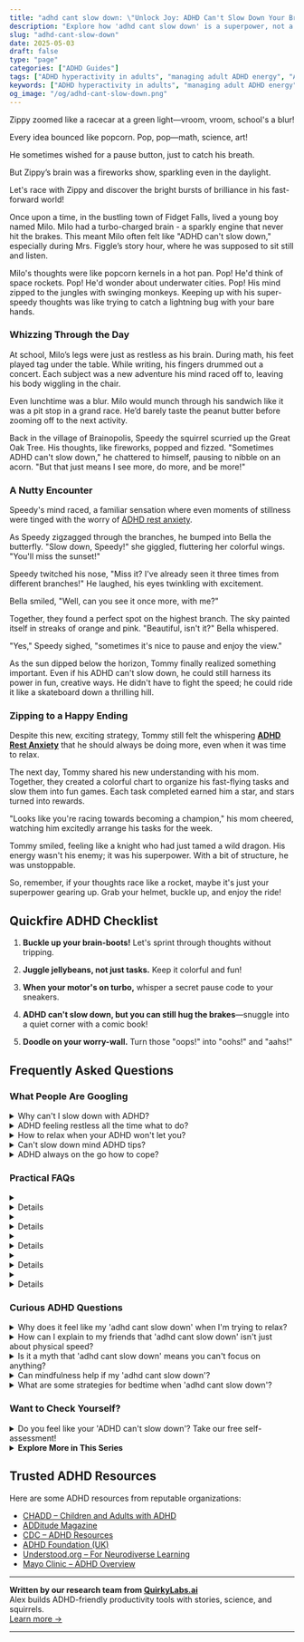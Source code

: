 ```yaml
---
title: "adhd cant slow down: \"Unlock Joy: ADHD Can't Slow Down Your Brilliant Mind!\""
description: "Explore how 'adhd cant slow down' is a superpower, not a setback! Dive into our blog for cozy, playful insights that make you feel seen and celebrated."
slug: "adhd-cant-slow-down"
date: 2025-05-03
draft: false
type: "page"
categories: ["ADHD Guides"]
tags: ["ADHD hyperactivity in adults", "managing adult ADHD energy", "ADHD creativity and productivity", "ADHD and restlessness coping strategies", "embracing ADHD strengths", "ADHD playful coping techniques", "adult ADHD validation tips"]
keywords: ["ADHD hyperactivity in adults", "managing adult ADHD energy", "ADHD creativity and productivity", "ADHD and restlessness coping strategies", "embracing ADHD strengths", "ADHD playful coping techniques", "adult ADHD validation tips"]
og_image: "/og/adhd-cant-slow-down.png"
---
```


Zippy zoomed like a racecar at a green light—vroom, vroom, school's a blur!

Every idea bounced like popcorn. Pop, pop—math, science, art!

He sometimes wished for a pause button, just to catch his breath.

But Zippy’s brain was a fireworks show, sparkling even in the daylight.

Let's race with Zippy and discover the bright bursts of brilliance in his fast-forward world!

Once upon a time, in the bustling town of Fidget Falls, lived a young boy named Milo. Milo had a turbo-charged brain - a sparkly engine that never hit the brakes. This meant Milo often felt like "ADHD can't slow down," especially during Mrs. Figgle’s story hour, where he was supposed to sit still and listen.

Milo's thoughts were like popcorn kernels in a hot pan. Pop! He'd think of space rockets. Pop! He'd wonder about underwater cities. Pop! His mind zipped to the jungles with swinging monkeys. Keeping up with his super-speedy thoughts was like trying to catch a lightning bug with your bare hands.

### Whizzing Through the Day

At school, Milo’s legs were just as restless as his brain. During math, his feet played tag under the table. While writing, his fingers drummed out a concert. Each subject was a new adventure his mind raced off to, leaving his body wiggling in the chair.

Even lunchtime was a blur. Milo would munch through his sandwich like it was a pit stop in a grand race. He’d barely taste the peanut butter before zooming off to the next activity.

Back in the village of Brainopolis, Speedy the squirrel scurried up the Great Oak Tree. His thoughts, like fireworks, popped and fizzed. "Sometimes ADHD can't slow down," he chattered to himself, pausing to nibble on an acorn. "But that just means I see more, do more, and be more!"

### A Nutty Encounter

Speedy's mind raced, a familiar sensation where even moments of stillness were tinged with the worry of [ADHD rest anxiety](/pages/adhd-rest-anxiety/).

As Speedy zigzagged through the branches, he bumped into Bella the butterfly. "Slow down, Speedy!" she giggled, fluttering her colorful wings. "You'll miss the sunset!"

Speedy twitched his nose, "Miss it? I've already seen it three times from different branches!" He laughed, his eyes twinkling with excitement.

Bella smiled, "Well, can you see it once more, with me?" 

Together, they found a perfect spot on the highest branch. The sky painted itself in streaks of orange and pink. "Beautiful, isn't it?" Bella whispered.

"Yes," Speedy sighed, "sometimes it's nice to pause and enjoy the view."

As the sun dipped below the horizon, Tommy finally realized something important. Even if his ADHD can't slow down, he could still harness its power in fun, creative ways. He didn't have to fight the speed; he could ride it like a skateboard down a thrilling hill.

### Zipping to a Happy Ending

Despite this new, exciting strategy, Tommy still felt the whispering **[ADHD Rest Anxiety](/pages/adhd-rest-anxiety/)** that he should always be doing more, even when it was time to relax.

The next day, Tommy shared his new understanding with his mom. Together, they created a colorful chart to organize his fast-flying tasks and slow them into fun games. Each task completed earned him a star, and stars turned into rewards.

"Looks like you're racing towards becoming a champion," his mom cheered, watching him excitedly arrange his tasks for the week.

Tommy smiled, feeling like a knight who had just tamed a wild dragon. His energy wasn't his enemy; it was his superpower. With a bit of structure, he was unstoppable.

So, remember, if your thoughts race like a rocket, maybe it's just your superpower gearing up. Grab your helmet, buckle up, and enjoy the ride!

## Quickfire ADHD Checklist

1. **Buckle up your brain-boots!** Let's sprint through thoughts without tripping.

2. **Juggle jellybeans, not just tasks.** Keep it colorful and fun!

3. **When your motor's on turbo,** whisper a secret pause code to your sneakers.

4. **ADHD can't slow down, but you can still hug the brakes**—snuggle into a quiet corner with a comic book!

5. **Doodle on your worry-wall.** Turn those "oops!" into "oohs!" and "aahs!"

## Frequently Asked Questions



### What People Are Googling

<details><summary>Why can't I slow down with ADHD?</summary><p>It’s completely understandable to feel like you’re always on fast-forward when you have ADHD. Your brain is often buzzing with activity, making it tricky to slow down due to its unique wiring for arousal and attention regulation. This can make you feel perpetually in motion, both mentally and physically. Remember, it’s okay to acknowledge this part of how your brain works, and there are strategies that can help manage this feeling, like mindfulness techniques or structured breaks, which can help you pace your energy throughout the day.</p></details>
<details><summary>ADHD feeling restless all the time what to do?</summary><p>Feeling restless is a common experience when you have ADHD, and it's completely understandable that it can be a bit challenging to manage. A cozy approach might be to incorporate small, enjoyable activities that gently engage your attention, like doodling, knitting, or even playing with stress balls. Also, regular physical activity, tailored to what you enjoy—be it yoga, walking, or dance—can significantly help in reducing restlessness. Lastly, creating a soothing environment with elements like soft lighting, calming music, or pleasant scents can also make a big difference in how you feel. Remember, finding what uniquely works for you is a nurturing step towards comfort and focus.</p></details>
<details><summary>How to relax when your ADHD won't let you?</summary><p>Relaxing with ADHD can sometimes feel like trying to tame a whirlwind inside your brain, can't it? A cozy approach to consider is engaging in activities that gently capture your attention without overwhelming you. This could be something soothing like doodling, knitting, or even listening to a podcast or soft music. These activities can provide just enough engagement for your active mind while allowing you to unwind and relax at your own pace.</p></details>
<details><summary>Can't slow down mind ADHD tips?</summary><p>Absolutely, having a fast-moving mind is a common experience with ADHD, and it can definitely be managed with some cozy strategies! One gentle method is to engage in mindfulness or meditation practices, which can help soothe the mind and make it easier to focus. Another tip is to jot down your thoughts in a journal or on sticky notes; this can help clear your mind by getting ideas out of your head and onto paper. Lastly, setting a routine with regular short breaks can also help in managing that speedy brain of yours—think of these breaks as cozy little pauses to help you reset and recharge!</p></details>
<details><summary>ADHD always on the go how to cope?</summary><p>Ah, that feeling of always being on the go with ADHD can certainly be both a superpower and a bit overwhelming at times, can't it? A good strategy to cope is to establish some small, manageable routines that anchor your day. This could be something like a morning meditation, a midday walk, or an evening journaling session. Integrating these little pauses helps create moments of calm and can significantly aid in managing that constant feeling of movement. Remember, it's about finding balance that works uniquely for you!</p></details>



### Practical FAQs

<details><summary><details>What does it mean when someone with ADHD can't slow down?<p>When someone with ADHD can't slow down, it typically refers to their mental and physical restlessness. They may experience continuous thoughts, an inability to sit still, and a persistent feeling of being driven by a motor. This symptom can make it difficult for them to relax or engage in activities that require sustained attention and calm.</p></details></summary><p>When someone with ADHD feels like they can't slow down, it's like their mind and body are in constant motion, buzzing like a busy bee. This often means they're dealing with a whirlwind of thoughts and a compelling urge to move around. This can make chill-out times or focused tasks really tough, as calming the mental and physical hustle isn't as straightforward for them. Remember, it's a common part of ADHD, and finding strategies that work for them, like short breaks or movement-based activities, can really help manage this feeling.</p></details>
<details><summary><details>How can someone manage if their ADHD can't slow down?<p>Managing when ADHD can't slow down involves several strategies such as engaging in regular physical exercise, practicing mindfulness or meditation, and possibly using medication prescribed by a healthcare professional. Structured routines and breaking tasks into smaller, manageable parts can also help in controlling the pace of daily activities.</p></details></summary><p>When your ADHD feels like it's on fast-forward, it can be really overwhelming, I know. Incorporating regular physical activities into your day can be super helpful, as it helps burn off that extra energy and can increase focus. Mindfulness or meditation might also be a cozy retreat for your mind, allowing you to slow down and catch your breath. And remember, there's no shame in reaching out for professional help, including medication, if things are feeling too much. You're doing great by looking for strategies; keep exploring what works best for you!</p></details>
<details><summary><details>Are there specific treatments for when ADHD can't slow down?<p>Yes, there are specific treatments for when ADHD can't slow down, which include stimulant and non-stimulant medication, cognitive-behavioral therapy, and lifestyle changes like increased physical activity and sleep regulation. It's essential to consult with a healthcare provider to find the most effective treatment plan.</p></details></summary><p>Absolutely, there are tailored approaches to help when your ADHD feels like it's stuck in the fast lane. Medications, both stimulant and non-stimulant, can be really effective in helping to regulate your pace. Besides medication, therapies like cognitive-behavioral therapy can equip you with strategies to manage those speedy thoughts. Also, never underestimate the power of some good physical activity and a cozy, consistent bedtime routine to help soothe and settle your busy brain. Always chat with a healthcare provider to figure out the best blend of treatments for you!</p></details>
<details><summary><details>What are the implications for adults when their ADHD can't slow down?<p>For adults, when ADHD can't slow down, it can lead to challenges in managing time, maintaining relationships, and achieving career goals. It might result in feelings of frustration, burnout, or anxiety. Professional help and support groups can be beneficial in navigating these challenges.</p></details></summary><p>When ADHD feels like it’s always in the fast lane, it can really make day-to-day life for adults a bit tricky. Managing time, keeping up with relationships, and reaching professional milestones might feel like juggling while running a marathon! It’s completely understandable to feel overwhelmed, and sometimes even a bit anxious or burnt out. Remember, seeking support through therapy or ADHD support groups can be incredibly comforting and helpful. You're not alone in this, and finding the right strategies and support can make a big difference.</p></details>
<details><summary><details>Can dietary changes help if someone with ADHD can't slow down?<p>While dietary changes alone might not cure ADHD symptoms such as the inability to slow down, some people find that a balanced diet with fewer sugar and caffeine can help moderate their energy levels. It's important to consult with a nutritionist or healthcare provider to tailor a diet that suits individual needs.</p></details></summary><p>Absolutely, dietary tweaks can indeed play a role in managing ADHD symptoms, including that feeling of being constantly on the go. Reducing sugar and caffeine is a great start, as these can exacerbate hyperactivity and disrupt sleep patterns. It's always wise to chat with a nutritionist or healthcare provider who understands ADHD to create a diet plan that fits your unique needs. They can help ensure you're getting a balanced intake of nutrients which can support overall brain health and energy regulation. Cozy up with a good meal plan, and you might notice some positive changes!</p></details>



### Curious ADHD Questions

<details><summary>Why does it feel like my 'adhd cant slow down' when I'm trying to relax?</summary><p>It's completely normal to feel like your ADHD won't hit the brakes, even when you're trying to relax! Your brain is always on the go, buzzing with thoughts and ideas, which can make winding down a bit of a challenge. It's like your mind has its own motor that keeps revving. To help, try creating a calming routine or using tools like guided meditations or gentle music to cue your brain that it's time to slow down. Remember, finding what uniquely soothes you can turn relaxation into a more achievable state.</p></details>
<details><summary>How can I explain to my friends that 'adhd cant slow down' isn't just about physical speed?</summary><p>Absolutely, that's a really important point to get across! You can explain to your friends that when we say 'ADHD can't slow down,' it's not just about moving quickly or being physically restless. It's often more about how your brain operates — like having a mental browser with dozens of tabs open all at once, making it tough to focus or stay on a single task. You could share that it feels like your thoughts are constantly racing, which can be exhausting and overwhelming, not just physically zippy!</p></details>
<details><summary>Is it a myth that 'adhd cant slow down' means you can't focus on anything?</summary><p>Absolutely, it's a myth that having ADHD means you can't focus on anything! In reality, folks with ADHD often experience what's known as hyperfocus, where they can become deeply engrossed in activities that are especially interesting or stimulating to them. This means that while it might be challenging to regulate attention at times, when the interest is sparked, the focus can be quite intense and sustained. It’s all about finding what captivates you, and harnessing that spark in a way that works for you.</p></details>
<details><summary>Can mindfulness help if my 'adhd cant slow down'?</summary><p>Absolutely, mindfulness can be a wonderful tool for managing that non-stop feeling ADHD often brings. It helps by gently guiding your attention back to the present, which can reduce feelings of overwhelm and hyperactivity. Practicing mindfulness might feel a bit challenging at first, especially when your mind wants to race off in a million directions. But with regular practice, it can become a cozy, calming haven in your daily routine, helping you feel more centered and in control.</p></details>
<details><summary>What are some strategies for bedtime when 'adhd cant slow down'?</summary><p>When your ADHD makes it tough to wind down at bedtime, consider creating a soothing pre-sleep routine to signal to your brain that it's time to rest. This might include activities like reading a calm book, listening to gentle music, or doing some light stretching. It’s also helpful to keep your bedroom cool, dark, and tech-free to make the environment conducive to sleep. Remember, finding the right routine might take some experimenting, so be patient and kind to yourself as you discover what works best for you.</p></details>



### Want to Check Yourself?

<details><summary>Do you feel like your 'ADHD can't slow down'? Take our free self-assessment!</summary><p>Absolutely, feeling like you just can't slow down is a common experience for many with ADHD. It's like your mind is a browser with a hundred tabs open all at once! Taking our free self-assessment can be a great first step towards understanding your unique experiences and finding strategies to manage that constant buzz. Why not give it a try? It's quick, easy, and could be the beginning of a smoother journey ahead.</p></details>

<script type="application/ld+json">
{
  "@context": "https://schema.org",
  "@type": "FAQPage",
  "mainEntity": [
    {
      "@type": "Question",
      "name": "Why can't I slow down with ADHD?",
      "acceptedAnswer": {
        "@type": "Answer",
        "text": "It\u2019s completely understandable to feel like you\u2019re always on fast-forward when you have ADHD. Your brain is often buzzing with activity, making it tricky to slow down due to its unique wiring for arousal and attention regulation. This can make you feel perpetually in motion, both mentally and physically. Remember, it\u2019s okay to acknowledge this part of how your brain works, and there are strategies that can help manage this feeling, like mindfulness techniques or structured breaks, which can help you pace your energy throughout the day."
      }
    },
    {
      "@type": "Question",
      "name": "ADHD feeling restless all the time what to do?",
      "acceptedAnswer": {
        "@type": "Answer",
        "text": "Feeling restless is a common experience when you have ADHD, and it's completely understandable that it can be a bit challenging to manage. A cozy approach might be to incorporate small, enjoyable activities that gently engage your attention, like doodling, knitting, or even playing with stress balls. Also, regular physical activity, tailored to what you enjoy\u2014be it yoga, walking, or dance\u2014can significantly help in reducing restlessness. Lastly, creating a soothing environment with elements like soft lighting, calming music, or pleasant scents can also make a big difference in how you feel. Remember, finding what uniquely works for you is a nurturing step towards comfort and focus."
      }
    },
    {
      "@type": "Question",
      "name": "How to relax when your ADHD won't let you?",
      "acceptedAnswer": {
        "@type": "Answer",
        "text": "Relaxing with ADHD can sometimes feel like trying to tame a whirlwind inside your brain, can't it? A cozy approach to consider is engaging in activities that gently capture your attention without overwhelming you. This could be something soothing like doodling, knitting, or even listening to a podcast or soft music. These activities can provide just enough engagement for your active mind while allowing you to unwind and relax at your own pace."
      }
    },
    {
      "@type": "Question",
      "name": "Can't slow down mind ADHD tips?",
      "acceptedAnswer": {
        "@type": "Answer",
        "text": "Absolutely, having a fast-moving mind is a common experience with ADHD, and it can definitely be managed with some cozy strategies! One gentle method is to engage in mindfulness or meditation practices, which can help soothe the mind and make it easier to focus. Another tip is to jot down your thoughts in a journal or on sticky notes; this can help clear your mind by getting ideas out of your head and onto paper. Lastly, setting a routine with regular short breaks can also help in managing that speedy brain of yours\u2014think of these breaks as cozy little pauses to help you reset and recharge!"
      }
    },
    {
      "@type": "Question",
      "name": "ADHD always on the go how to cope?",
      "acceptedAnswer": {
        "@type": "Answer",
        "text": "Ah, that feeling of always being on the go with ADHD can certainly be both a superpower and a bit overwhelming at times, can't it? A good strategy to cope is to establish some small, manageable routines that anchor your day. This could be something like a morning meditation, a midday walk, or an evening journaling session. Integrating these little pauses helps create moments of calm and can significantly aid in managing that constant feeling of movement. Remember, it's about finding balance that works uniquely for you!"
      }
    }
  ]
}
</script>
<script type="application/ld+json">
{
  "@context": "https://schema.org",
  "@type": "Article",
  "author": {
    "@type": "Person",
    "name": "QuirkyLabs",
    "url": "https://quirkylabs.ai/about"
  },
  "headline": "adhd cant slow down: \"Unlock Joy: ADHD Can't Slow Down Your Brilliant Mind!\"",
  "mainEntityOfPage": "https://blog.quirkylabs.ai/pages/adhd-cant-slow-down/",
  "datePublished": "2025-05-03"
}
</script>
<script type="application/ld+json">
{
  "@context": "https://schema.org",
  "@type": "BreadcrumbList",
  "itemListElement": [
    {
      "@type": "ListItem",
      "position": 1,
      "name": "Home",
      "item": "https://quirkylabs.ai/"
    },
    {
      "@type": "ListItem",
      "position": 2,
      "name": "Blog",
      "item": "https://blog.quirkylabs.ai/"
    },
    {
      "@type": "ListItem",
      "position": 3,
      "name": "adhd cant slow down: \"Unlock Joy: ADHD Can't Slow Down Your Brilliant Mind!\"",
      "item": "https://blog.quirkylabs.ai/pages/adhd-cant-slow-down/"
    }
  ]
}
</script>

<details>
<summary><strong>Explore More in This Series</strong></summary>

- [Adhd Always Be Doing](/pages/adhd-always-be-doing/)
- [Adhd Rest Anxiety](/pages/adhd-rest-anxiety/)
- [Adhd Rest Doesnt Recharge](/pages/adhd-rest-doesnt-recharge/)
- [Adhd Struggles With Balance](/pages/adhd-struggles-with-balance/)
- [Adhd Fear Of Stopping](/pages/adhd-fear-of-stopping/)
- [Adhd Can’T Just Chill](/pages/adhd-can’t-just-chill/)
- [Adhd Wired But Tired](/pages/adhd-wired-but-tired/)
- [Adhd Breaks Trigger Panic](/pages/adhd-breaks-trigger-panic/)
</details>



## Trusted ADHD Resources

Here are some ADHD resources from reputable organizations:

- [CHADD – Children and Adults with ADHD](https://chadd.org)
- [ADDitude Magazine](https://www.additudemag.com)
- [CDC – ADHD Resources](https://www.cdc.gov/ncbddd/adhd)
- [ADHD Foundation (UK)](https://www.adhdfoundation.org.uk)
- [Understood.org – For Neurodiverse Learning](https://www.understood.org)
- [Mayo Clinic – ADHD Overview](https://www.mayoclinic.org/diseases-conditions/adhd)


---

**Written by our research team from [QuirkyLabs.ai](https://quirkylabs.ai)**  
Alex builds ADHD-friendly productivity tools with stories, science, and squirrels.  
[Learn more →](https://quirkylabs.ai)

---